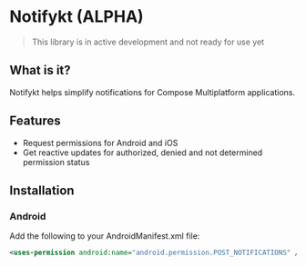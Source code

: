 # Notifykt (ALPHA)

> This library is in active development and not ready for use yet


## What is it?

Notifykt helps simplify notifications for Compose Multiplatform applications.

## Features
- Request permissions for Android and iOS
- Get reactive updates for authorized, denied and not determined permission status

## Installation

### Android

Add the following to your AndroidManifest.xml file:

```xml
<uses-permission android:name="android.permission.POST_NOTIFICATIONS" />
```